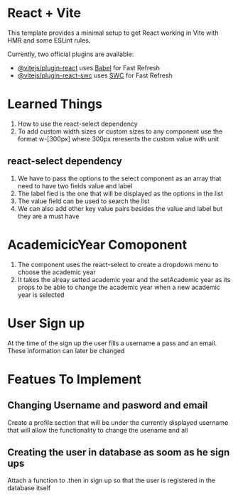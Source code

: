 # React + Vite

This template provides a minimal setup to get React working in Vite with HMR and some ESLint rules.

Currently, two official plugins are available:

- [@vitejs/plugin-react](https://github.com/vitejs/vite-plugin-react/blob/main/packages/plugin-react/README.md) uses [Babel](https://babeljs.io/) for Fast Refresh
- [@vitejs/plugin-react-swc](https://github.com/vitejs/vite-plugin-react-swc) uses [SWC](https://swc.rs/) for Fast Refresh

# Learned Things
1. How to use the react-select dependency 
2. To add custom width sizes or custom sizes to any component use the format w-[300px] where 300px reresents the custom value with unit
## react-select dependency
1. We have to pass the options to the select component as an array that need to have two fields value and label 
2. The label fied is the one that will be displayed as the options in the list 
3. The value field can be used to search the list 
4. We can also add other key value pairs besides the value and label but they are a must have

# AcademicicYear Comoponent
1. The component uses the react-select to create a dropdown menu to choose the academic year
2. It takes the alreay setted academic year and the setAcademic year as its props to be able to change the academic year when a new academic year is selected

# User Sign up
At the time of the sign up the user fills a username a pass and an email. These information can later be changed 


# Featues To Implement
## Changing Username and pasword and email
Create a profile section that will be under the currently displayed username
that will allow the functionality to change the usename and all

## Creating the user in database as soom as he sign ups
Attach a function to .then in sign up so that the user is registered in the database itself

